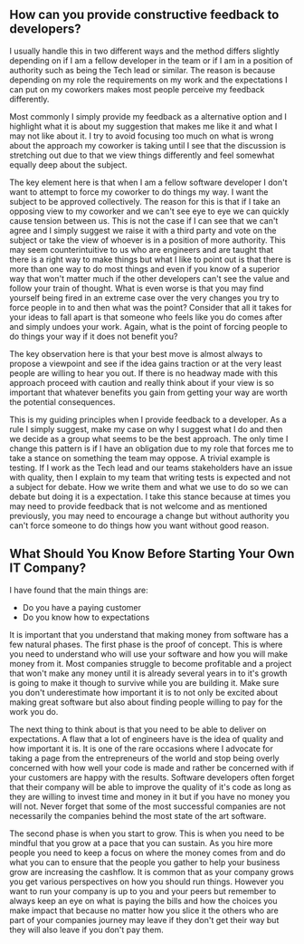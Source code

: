 
## How can you provide constructive feedback to developers?

I usually handle this in two different ways and the method
differs slightly depending on if I am a fellow developer in
the team or if I am in a position of authority such as being
the Tech lead or similar. The reason is because depending
on my role the requirements on my work and the expectations
I can put on my coworkers makes most people perceive my
feedback differently.

Most commonly I simply provide my feedback as a alternative
option and I highlight what it is about my suggestion that
makes me like it and what I may not like about it.
I try to avoid focusing too much on what is wrong about the
approach my coworker is taking until I see that the discussion
is stretching out due to that we view things differently and feel
somewhat equally deep about the subject.

The key element here is that when I am a fellow software developer
I don't want to attempt to force my coworker to do things my way.
I want the subject to be approved collectively. The reason for this
is that if I take an opposing view to my coworker and we can't see
eye to eye we can quickly cause tension between us. This is not
the case if I can see that we can't agree and I simply suggest
we raise it with a third party and vote on the subject or take
the view of whoever is in a position of more authority. This
may seem counterintuitive to us who are engineers and are taught
that there is a right way to make things but what I like to point
out is that there is more than one way to do most things and even
if you know of a superior way that won't matter much if the other
developers can't see the value and follow your train of thought.
What is even worse is that you may find yourself being fired in
an extreme case over the very changes you try to force people in
to and then what was the point? Consider that all it takes for your
ideas to fall apart is that someone who feels like you do comes
after and simply undoes your work. Again, what is the point of
forcing people to do things your way if it does not benefit you?

The key observation here is that your best move is almost always
to propose a viewpoint and see if the idea gains traction or at
the very least people are willing to hear you out. If there is no
headway made with this approach proceed with caution and really think
about if your view is so important that whatever benefits you gain
from getting your way are worth the potential consequences.

This is my guiding principles when I provide feedback to a developer.
As a rule I simply suggest, make my case on why I suggest what I do
and then we decide as a group what seems to be the best approach.
The only time I change this pattern is if I have an obligation due
to my role that forces me to take a stance on something the team may
oppose. A trivial example is testing. If I work as the Tech lead and
our teams stakeholders have an issue with quality, then I explain
to my team that writing tests is expected and not a subject for debate.
How we write them and what we use to do so we can debate but doing
it is a expectation.
I take this stance because at times you may need to provide feedback
that is not welcome and as mentioned previously, you may need to
encourage a change but without authority you can't force someone
to do things how you want without good reason.

## What Should You Know Before Starting Your Own IT Company?

I have found that the main things are:

- Do you have a paying customer
- Do you know how to expectations

It is important that you understand that making money from software
has a few natural phases.
The first phase is the proof of concept. This is where you need to
understand who will use your software and how you will make money
from it. Most companies struggle to become profitable and a project
that won't make any money until it is already several years in to
it's growth is going to make it though to survive while you are
building it. Make sure you don't underestimate how important it
is to not only be excited about making great software but also
about finding people willing to pay for the work you do.

The next thing to think about is that you need to be able to
deliver on expectations. A flaw that a lot of engineers have
is the idea of quality and how important it is. It is one of
the rare occasions where I advocate for taking a page from
the entrepreneurs of the world and stop being overly concerned
with how well your code is made and rather be concerned with if
your customers are happy with the results.
Software developers often forget that their company will be able
to improve the quality of it's code as long as they are willing
to invest time and money in it but if you have no money you
will not. Never forget that some of the most successful companies
are not necessarily the companies behind the most state of the art
software.

The second phase is when you start to grow. This is when you need
to be mindful that you grow at a pace that you can sustain.
As you hire more people you need to keep a focus on where the
money comes from and do what you can to ensure that the people
you gather to help your business grow are increasing the cashflow.
It is common that as your company grows you get various perspectives
on how you should run things. However you want to run your company
is up to you and your peers but remember to always keep an eye on
what is paying the bills and how the choices you make impact that
because no matter how you slice it the others who are part of your
companies journey may leave if they don't get their way but they
will also leave if you don't pay them.
